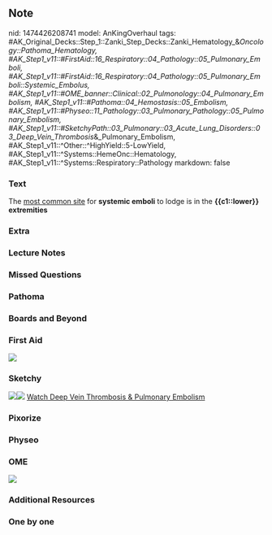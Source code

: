 ## Note
nid: 1474426208741
model: AnKingOverhaul
tags: #AK_Original_Decks::Step_1::Zanki_Step_Decks::Zanki_Hematology_&_Oncology::Pathoma_Hematology, #AK_Step1_v11::#FirstAid::16_Respiratory::04_Pathology::05_Pulmonary_Emboli, #AK_Step1_v11::#FirstAid::16_Respiratory::04_Pathology::05_Pulmonary_Emboli::Systemic_Embolus, #AK_Step1_v11::#OME_banner::Clinical::02_Pulmonology::04_Pulmonary_Embolism, #AK_Step1_v11::#Pathoma::04_Hemostasis::05_Embolism, #AK_Step1_v11::#Physeo::11_Pathology::03_Pulmonary_Pathology::05_Pulmonary_Embolism, #AK_Step1_v11::#SketchyPath::03_Pulmonary::03_Acute_Lung_Disorders::03_Deep_Vein_Thrombosis_&_Pulmonary_Embolism, #AK_Step1_v11::^Other::^HighYield::5-LowYield, #AK_Step1_v11::^Systems::HemeOnc::Hematology, #AK_Step1_v11::^Systems::Respiratory::Pathology
markdown: false

### Text
<div>
  The <u>most common site</u> for <b>systemic emboli</b> to lodge
  is in the <b>{{c1::lower}} extremities</b>
</div>

### Extra


### Lecture Notes


### Missed Questions


### Pathoma


### Boards and Beyond


### First Aid
<img src="tmpU5FMIb.png">

### Sketchy
<img src="distal%20veins_1566160514431.jpg"><img src=
"Zoverall%20picture%20(16)_1566160514431.jpg"> <a href=
"https://dashboard.sketchy.com/study/medical/courses/medical-pathophysiology/units/medical-pathophysiology-pulmonary/videos/medical-pathophysiology-pulmonary-acute-lung-disorders-deep-vein-thrombosis-and-pulmonary-embolism?utm_source=anki&utm_medium=partnership&utm_campaign=february_update&utm_content=medical">
Watch Deep Vein Thrombosis & Pulmonary Embolism</a>

### Pixorize


### Physeo


### OME
<div class="ome-widget">
  <a href=
  "https://onlinemeded.org/spa/pulmonology/pulmonary-embolism/acquire?ref=anki">
  <img src="_OME_AnkiFlashcards_Lesson_2.png"></a>
</div>

### Additional Resources


### One by one

